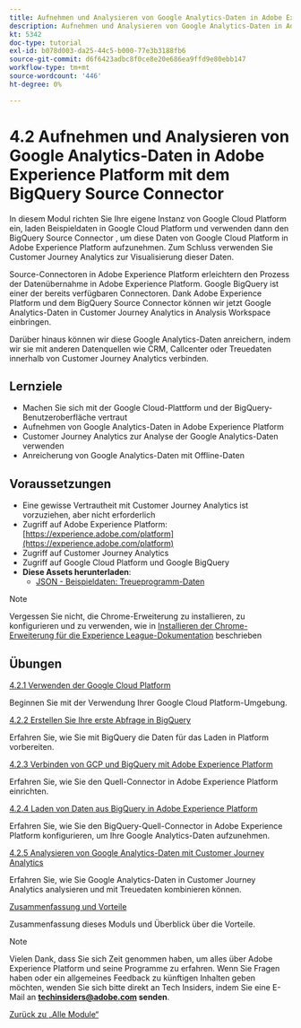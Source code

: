 ```yaml
---
title: Aufnehmen und Analysieren von Google Analytics-Daten in Adobe Experience Platform mit dem BigQuery Source Connector
description: Aufnehmen und Analysieren von Google Analytics-Daten in Adobe Experience Platform mit dem BigQuery Source Connector
kt: 5342
doc-type: tutorial
exl-id: b078d003-da25-44c5-b000-77e3b3188fb6
source-git-commit: d6f6423adbc8f0ce8e20e686ea9ffd9e80ebb147
workflow-type: tm+mt
source-wordcount: '446'
ht-degree: 0%

---
```


# 4.2 Aufnehmen und Analysieren von Google Analytics-Daten in Adobe Experience Platform mit dem BigQuery Source Connector

In diesem Modul richten Sie Ihre eigene Instanz von Google Cloud Platform ein, laden Beispieldaten in Google Cloud Platform und verwenden dann den BigQuery Source Connector , um diese Daten von Google Cloud Platform in Adobe Experience Platform aufzunehmen. Zum Schluss verwenden Sie Customer Journey Analytics zur Visualisierung dieser Daten.

Source-Connectoren in Adobe Experience Platform erleichtern den Prozess der Datenübernahme in Adobe Experience Platform. Google BigQuery ist einer der bereits verfügbaren Connectoren. Dank Adobe Experience Platform und dem BigQuery Source Connector können wir jetzt Google Analytics-Daten in Customer Journey Analytics in Analysis Workspace einbringen.

Darüber hinaus können wir diese Google Analytics-Daten anreichern, indem wir sie mit anderen Datenquellen wie CRM, Callcenter oder Treuedaten innerhalb von Customer Journey Analytics verbinden.

## Lernziele

- Machen Sie sich mit der Google Cloud-Plattform und der BigQuery-Benutzeroberfläche vertraut
- Aufnehmen von Google Analytics-Daten in Adobe Experience Platform
- Customer Journey Analytics zur Analyse der Google Analytics-Daten verwenden
- Anreicherung von Google Analytics-Daten mit Offline-Daten

## Voraussetzungen

- Eine gewisse Vertrautheit mit Customer Journey Analytics ist vorzuziehen, aber nicht erforderlich
- Zugriff auf Adobe Experience Platform: [https://experience.adobe.com/platform](https://experience.adobe.com/platform)
- Zugriff auf Customer Journey Analytics
- Zugriff auf Google Cloud Platform und Google BigQuery
- **Diese Assets herunterladen**:
   - [JSON - Beispieldaten: Treueprogramm-Daten](./../../../assets/json/bqLoyalty.json)

>[!NOTE]
>
>Vergessen Sie nicht, die Chrome-Erweiterung zu installieren, zu konfigurieren und zu verwenden, wie in [Installieren der Chrome-Erweiterung für die Experience League-Dokumentation](../../gettingstarted/gettingstarted/ex1.md) beschrieben

## Übungen

[4.2.1 Verwenden der Google Cloud Platform](./ex1.md)

Beginnen Sie mit der Verwendung Ihrer Google Cloud Platform-Umgebung.

[4.2.2 Erstellen Sie Ihre erste Abfrage in BigQuery](./ex2.md)

Erfahren Sie, wie Sie mit BigQuery die Daten für das Laden in Platform vorbereiten.

[4.2.3 Verbinden von GCP und BigQuery mit Adobe Experience Platform](./ex3.md)

Erfahren Sie, wie Sie den Quell-Connector in Adobe Experience Platform einrichten.

[4.2.4 Laden von Daten aus BigQuery in Adobe Experience Platform](./ex4.md)

Erfahren Sie, wie Sie den BigQuery-Quell-Connector in Adobe Experience Platform konfigurieren, um Ihre Google Analytics-Daten aufzunehmen.

[4.2.5 Analysieren von Google Analytics-Daten mit Customer Journey Analytics](./ex5.md)

Erfahren Sie, wie Sie Google Analytics-Daten in Customer Journey Analytics analysieren und mit Treuedaten kombinieren können.

[Zusammenfassung und Vorteile](./summary.md)

Zusammenfassung dieses Moduls und Überblick über die Vorteile.

>[!NOTE]
>
>Vielen Dank, dass Sie sich Zeit genommen haben, um alles über Adobe Experience Platform und seine Programme zu erfahren. Wenn Sie Fragen haben oder ein allgemeines Feedback zu künftigen Inhalten geben möchten, wenden Sie sich bitte direkt an Tech Insiders, indem Sie eine E-Mail an **techinsiders@adobe.com senden**.

[Zurück zu „Alle Module“](../../../overview.md)
